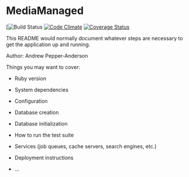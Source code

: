 # MediaManaged

[![Build Status](https://codeship.com/projects/4d62c360-e59e-0135-6987-1ebfb90962bb/status?branch=master)
[![Code Climate](https://codeclimate.com/github/arpepper139/MediaManaged/badges/gpa.svg)](https://codeclimate.com/github/<YOUR_GITHUB_USERNAME>/<YOUR_REPO_NAME>)
[![Coverage Status](https://coveralls.io/repos/github/arpepper139/MediaManaged/badge.svg?branch=master)](https://coveralls.io/github/arpepper139/MediaManaged?branch=master)

This README would normally document whatever steps are necessary to get the
application up and running.

Author: Andrew Pepper-Anderson

Things you may want to cover:

* Ruby version

* System dependencies

* Configuration

* Database creation

* Database initialization

* How to run the test suite

* Services (job queues, cache servers, search engines, etc.)

* Deployment instructions

* ...
